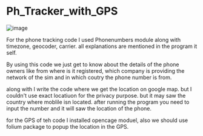 # Ph_Tracker_with_GPS


![image](https://github.com/AmiTamakuwala/Ph_Tracker_with_GPS/assets/92789707/9e39e463-03f5-4992-adfc-312f98100c0d)



For the phone tracking code I used Phonenumbers module along with timezone, geocoder, carrier. all explanations are mentioned in the program it self. 

By using this code we just get to know about the details of the phone owners like from where is it registered, which company is providing the network of the sim and in which coutry the phone number is from. 

along with I write the code where we get the location on google map. but I couldn't use exact locatiuon for the privacy purpose. but it may saw the country where moblile isn located. after running the program you need to input the number and it will saw the location of the phone. 

for the GPS of teh code I installed opencage moduel, also we should use folium package to popup the location in the GPS. 
